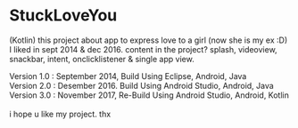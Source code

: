 # StuckLoveYou
(Kotlin) this project about app to express love to a girl (now she is my ex :D) I liked in sept 2014 &amp; dec 2016. content in the project? splash, videoview, snackbar, intent, onclicklistener &amp; single app view.

Version 1.0 : September 2014, Build Using Eclipse, Android, Java<br>Version 2.0 : Desember 2016. Build Using Android Studio, Android, Java<br>Version 3.0 : November 2017, Re-Build Using Android Studio, Android, Kotlin<br><br>i hope u like my project. thx
